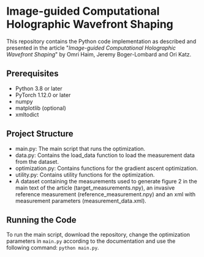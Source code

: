 # Image-guided Computational Holographic Wavefront Shaping
This repository contains the Python code implementation as described and presented in the article "*Image-guided Computational Holographic Wavefront Shaping*" by Omri Haim, Jeremy Boger-Lombard and Ori Katz.

## Prerequisites
- Python 3.8 or later
- PyTorch 1.12.0 or later
- numpy
- matplotlib (optional)
- xmltodict

## Project Structure
- main.py: The main script that runs the optimization.
- data.py: Contains the load_data function to load the measurement data from the dataset.
- optimization.py: Contains functions for the gradient ascent optimization.
- utility.py: Contains utility functions for the optimization.
- A dataset containing the measurements used to generate figure 2 in the main text of the article (target_measurements.npy), an invasive reference measurement (reference_measurement.npy) and an xml with measurement parameters (measurement_data.xml).

## Running the Code
To run the main script, download the repository, change the optimization parameters in ```main.py``` according to the documentation and use the following command: ```python main.py```.
